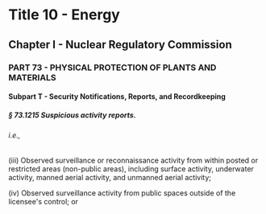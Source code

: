 
# Title 10 - Energy
## Chapter I - Nuclear Regulatory Commission
### PART 73 - PHYSICAL PROTECTION OF PLANTS AND MATERIALS
#### Subpart T - Security Notifications, Reports, and Recordkeeping
##### § 73.1215 Suspicious activity reports.
###### i.e.,

(iii) Observed surveillance or reconnaissance activity from within posted or restricted areas (non-public areas), including surface activity, underwater activity, manned aerial activity, and unmanned aerial activity;

(iv) Observed surveillance activity from public spaces outside of the licensee's control; or
